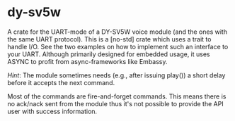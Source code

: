 # dy-sv5w
A crate for the UART-mode of a DY-SV5W voice module (and the ones with the same UART protocol).
This is a [no-std] crate which uses a trait to handle I/O. 
See the two examples on how to implement such an interface to your UART.
Although primarily designed for embedded usage, it uses ASYNC to profit from async-frameworks like Embassy.

*Hint*: The module sometimes needs (e.g., after issuing play()) a short delay before it accepts the next command.

Most of the commands are fire-and-forget commands. This means there is no ack/nack sent from the module thus it's not possible to provide the API user with success information.
